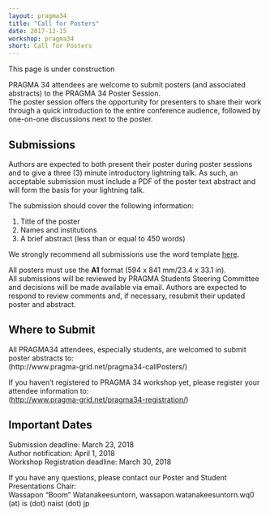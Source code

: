 ```yaml
---
layout: pragma34
title: "Call for Posters"
date: 2017-12-15
workshop: pragma34
short: Call for Posters
---
```


This page is under construction 

PRAGMA 34 attendees are welcome to submit posters (and associated abstracts)
to the PRAGMA 34 Poster Session.  
The poster session offers the opportunity for presenters to share their work
through a quick introduction to the entire conference audience, followed by
one-on-one discussions next to the poster.

<div class="border"><h2>Submissions</h2></div>

Authors are expected to both present their poster during poster sessions and
to give a three (3) minute introductory lightning talk. As such, an acceptable
submission must include a PDF of the poster text abstract and will form the basis
for your lightning talk.<br>

The submission should cover the following information: <br>

1) Title of the poster<br>
2) Names and institutions <br>
3) A brief abstract (less than or equal to 450 words) <br>

We strongly recommend all submissions use the word template [here](pragmagrid.github.io/images/pragma34/PRAGMA34_Poster_Abstract_Template2.dotx).<br />

All posters must use the **A1** format (594 x 841 mm/23.4 x 33.1 in).<br>
All submissions will be reviewed by PRAGMA Students Steering Committee and
decisions will be made available via email. Authors are expected to respond to
review comments and, if necessary, resubmit their updated poster and abstract.<br>

<div class="border"><h2>Where to Submit</h2></div>
All PRAGMA34 attendees, especially students, are welcomed to submit poster abstracts to:<br> 
(http://www.pragma-grid.net/pragma34-callPosters/)<br>

If you haven’t registered to PRAGMA 34 workshop yet, please register your attendee information to:<br>
(http://www.pragma-grid.net/pragma34-registration/)<br>

<div class="border"><h2>Important Dates</h2></div>
Submission deadline: March 23, 2018<br>
Author notification: April 1, 2018<br>
Workshop Registration deadline: March 30, 2018<br>

If you have any questions, please contact our Poster and Student Presentations Chair:<br>
Wassapon “Boom” Watanakeesuntorn, wassapon.watanakeesuntorn.wq0 (at) is (dot) naist (dot) jp<br>




